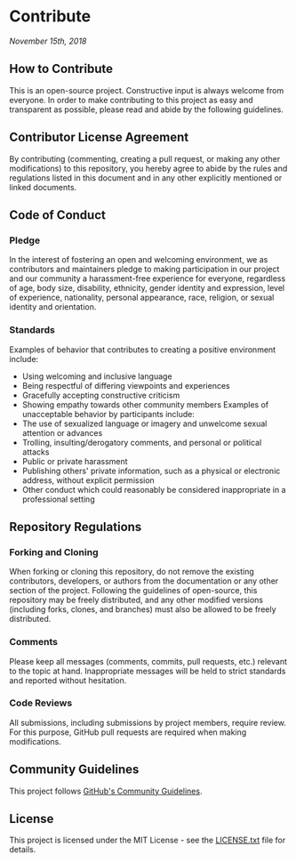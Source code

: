 # Contribute
*November 15th, 2018*

## How to Contribute
This is an open-source project. Constructive input is always welcome from everyone. In order to make contributing to this project
as easy and transparent as possible, please read and abide by the following guidelines.

## Contributor License Agreement
By contributing (commenting, creating a pull request, or making any other modifications) to this repository, you hereby agree to
abide by the rules and regulations listed in this document and in any other explicitly mentioned or linked documents.

## Code of Conduct
### Pledge
In the interest of fostering an open and welcoming environment, we as contributors and maintainers pledge to making participation
in our project and our community a harassment-free experience for everyone, regardless of age, body size, disability, ethnicity,
gender identity and expression, level of experience, nationality, personal appearance, race, religion, or sexual identity and
orientation.

### Standards
Examples of behavior that contributes to creating a positive environment include:
* Using welcoming and inclusive language
* Being respectful of differing viewpoints and experiences
* Gracefully accepting constructive criticism
* Showing empathy towards other community members
Examples of unacceptable behavior by participants include:
* The use of sexualized language or imagery and unwelcome sexual attention or advances
* Trolling, insulting/derogatory comments, and personal or political attacks
* Public or private harassment
* Publishing others' private information, such as a physical or electronic address, without explicit permission
* Other conduct which could reasonably be considered inappropriate in a professional setting

## Repository Regulations
### Forking and Cloning
When forking or cloning this repository, do not remove the existing contributors, developers, or authors from the documentation
or any other section of the project. Following the guidelines of open-source, this repository may be freely distributed, and any
other modified versions (including forks, clones, and branches) must also be allowed to be freely distributed.

### Comments
Please keep all messages (comments, commits, pull requests, etc.) relevant to the topic at hand. Inappropriate messages will be
held to strict standards and reported without hesitation.

### Code Reviews
All submissions, including submissions by project members, require review. For this purpose, GitHub pull requests are required
when making modifications.

## Community Guidelines
This project follows [GitHub's Community Guidelines](https://help.github.com/articles/github-community-guidelines/).

## License
This project is licensed under the MIT License - see the [LICENSE.txt](LICENSE.txt) file for details.

